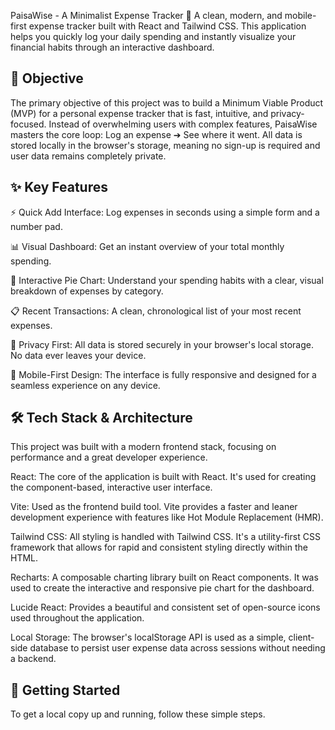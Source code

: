 PaisaWise - A Minimalist Expense Tracker 💸
A clean, modern, and mobile-first expense tracker built with React and Tailwind CSS. This application helps you quickly log your daily spending and instantly visualize your financial habits through an interactive dashboard.

## 🎯 Objective
The primary objective of this project was to build a Minimum Viable Product (MVP) for a personal expense tracker that is fast, intuitive, and privacy-focused. Instead of overwhelming users with complex features, PaisaWise masters the core loop: Log an expense ➔ See where it went. All data is stored locally in the browser's storage, meaning no sign-up is required and user data remains completely private.

## ✨ Key Features
⚡ Quick Add Interface: Log expenses in seconds using a simple form and a number pad.

📊 Visual Dashboard: Get an instant overview of your total monthly spending.

🥧 Interactive Pie Chart: Understand your spending habits with a clear, visual breakdown of expenses by category.

📋 Recent Transactions: A clean, chronological list of your most recent expenses.

🔐 Privacy First: All data is stored securely in your browser's local storage. No data ever leaves your device.

📱 Mobile-First Design: The interface is fully responsive and designed for a seamless experience on any device.

## 🛠️ Tech Stack & Architecture
This project was built with a modern frontend stack, focusing on performance and a great developer experience.

React: The core of the application is built with React. It's used for creating the component-based, interactive user interface.

Vite: Used as the frontend build tool. Vite provides a faster and leaner development experience with features like Hot Module Replacement (HMR).

Tailwind CSS: All styling is handled with Tailwind CSS. It's a utility-first CSS framework that allows for rapid and consistent styling directly within the HTML.

Recharts: A composable charting library built on React components. It was used to create the interactive and responsive pie chart for the dashboard.

Lucide React: Provides a beautiful and consistent set of open-source icons used throughout the application.

Local Storage: The browser's localStorage API is used as a simple, client-side database to persist user expense data across sessions without needing a backend.

## 🚀 Getting Started
To get a local copy up and running, follow these simple steps.


